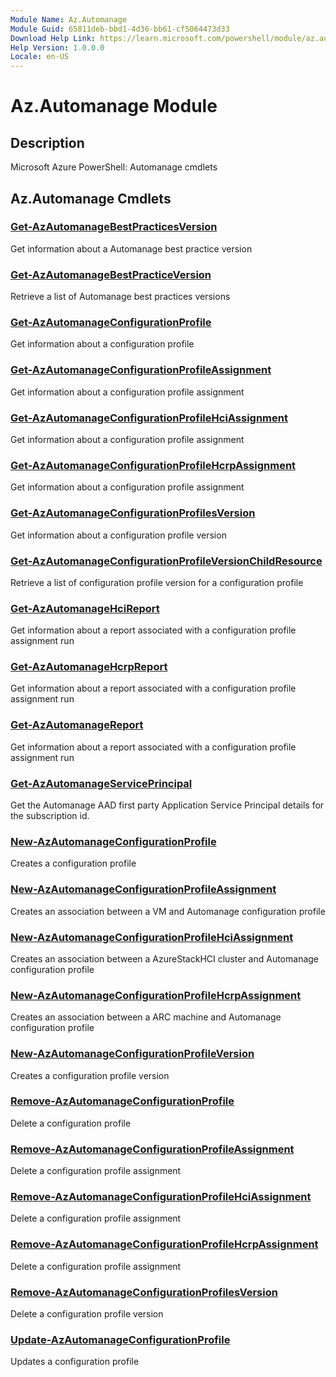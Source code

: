 ```yaml
---
Module Name: Az.Automanage
Module Guid: 65811deb-bbd1-4d36-bb61-cf5064473d33
Download Help Link: https://learn.microsoft.com/powershell/module/az.automanage
Help Version: 1.0.0.0
Locale: en-US
---
```


# Az.Automanage Module
## Description
Microsoft Azure PowerShell: Automanage cmdlets

## Az.Automanage Cmdlets
### [Get-AzAutomanageBestPracticesVersion](Get-AzAutomanageBestPracticesVersion.md)
Get information about a Automanage best practice version

### [Get-AzAutomanageBestPracticeVersion](Get-AzAutomanageBestPracticeVersion.md)
Retrieve a list of Automanage best practices versions

### [Get-AzAutomanageConfigurationProfile](Get-AzAutomanageConfigurationProfile.md)
Get information about a configuration profile

### [Get-AzAutomanageConfigurationProfileAssignment](Get-AzAutomanageConfigurationProfileAssignment.md)
Get information about a configuration profile assignment

### [Get-AzAutomanageConfigurationProfileHciAssignment](Get-AzAutomanageConfigurationProfileHciAssignment.md)
Get information about a configuration profile assignment

### [Get-AzAutomanageConfigurationProfileHcrpAssignment](Get-AzAutomanageConfigurationProfileHcrpAssignment.md)
Get information about a configuration profile assignment

### [Get-AzAutomanageConfigurationProfilesVersion](Get-AzAutomanageConfigurationProfilesVersion.md)
Get information about a configuration profile version

### [Get-AzAutomanageConfigurationProfileVersionChildResource](Get-AzAutomanageConfigurationProfileVersionChildResource.md)
Retrieve a list of configuration profile version for a configuration profile

### [Get-AzAutomanageHciReport](Get-AzAutomanageHciReport.md)
Get information about a report associated with a configuration profile assignment run

### [Get-AzAutomanageHcrpReport](Get-AzAutomanageHcrpReport.md)
Get information about a report associated with a configuration profile assignment run

### [Get-AzAutomanageReport](Get-AzAutomanageReport.md)
Get information about a report associated with a configuration profile assignment run

### [Get-AzAutomanageServicePrincipal](Get-AzAutomanageServicePrincipal.md)
Get the Automanage AAD first party Application Service Principal details for the subscription id.

### [New-AzAutomanageConfigurationProfile](New-AzAutomanageConfigurationProfile.md)
Creates a configuration profile

### [New-AzAutomanageConfigurationProfileAssignment](New-AzAutomanageConfigurationProfileAssignment.md)
Creates an association between a VM and Automanage configuration profile

### [New-AzAutomanageConfigurationProfileHciAssignment](New-AzAutomanageConfigurationProfileHciAssignment.md)
Creates an association between a AzureStackHCI cluster and Automanage configuration profile

### [New-AzAutomanageConfigurationProfileHcrpAssignment](New-AzAutomanageConfigurationProfileHcrpAssignment.md)
Creates an association between a ARC machine and Automanage configuration profile

### [New-AzAutomanageConfigurationProfileVersion](New-AzAutomanageConfigurationProfileVersion.md)
Creates a configuration profile version

### [Remove-AzAutomanageConfigurationProfile](Remove-AzAutomanageConfigurationProfile.md)
Delete a configuration profile

### [Remove-AzAutomanageConfigurationProfileAssignment](Remove-AzAutomanageConfigurationProfileAssignment.md)
Delete a configuration profile assignment

### [Remove-AzAutomanageConfigurationProfileHciAssignment](Remove-AzAutomanageConfigurationProfileHciAssignment.md)
Delete a configuration profile assignment

### [Remove-AzAutomanageConfigurationProfileHcrpAssignment](Remove-AzAutomanageConfigurationProfileHcrpAssignment.md)
Delete a configuration profile assignment

### [Remove-AzAutomanageConfigurationProfilesVersion](Remove-AzAutomanageConfigurationProfilesVersion.md)
Delete a configuration profile version

### [Update-AzAutomanageConfigurationProfile](Update-AzAutomanageConfigurationProfile.md)
Updates a configuration profile

